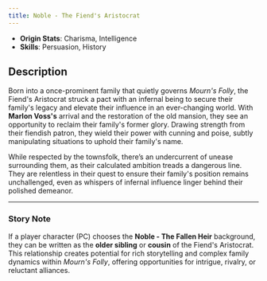 ```yaml
---
title: Noble - The Fiend's Aristocrat
---
```



- **Origin Stats**: Charisma, Intelligence  
- **Skills**: Persuasion, History  

## Description

Born into a once-prominent family that quietly governs *Mourn's Folly*, the Fiend's Aristocrat struck a pact with an infernal being to secure their family's legacy and elevate their influence in an ever-changing world. With **Marlon Voss's** arrival and the restoration of the old mansion, they see an opportunity to reclaim their family's former glory. Drawing strength from their fiendish patron, they wield their power with cunning and poise, subtly manipulating situations to uphold their family's name.

While respected by the townsfolk, there’s an undercurrent of unease surrounding them, as their calculated ambition treads a dangerous line. They are relentless in their quest to ensure their family's position remains unchallenged, even as whispers of infernal influence linger behind their polished demeanor.

---

### Story Note

If a player character (PC) chooses the **Noble - The Fallen Heir** background, they can be written as the **older sibling** or **cousin** of the Fiend's Aristocrat. This relationship creates potential for rich storytelling and complex family dynamics within *Mourn's Folly*, offering opportunities for intrigue, rivalry, or reluctant alliances.
